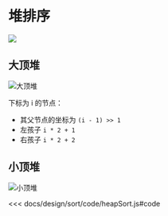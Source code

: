 # 堆排序

![](https://limy-1309594960.cos.ap-beijing.myqcloud.com/202209261913319.gif)

## 大顶堆

![大顶堆](https://limy-1309594960.cos.ap-beijing.myqcloud.com/202304102235422.png)

下标为 i 的节点：

- 其父节点的坐标为 `(i - 1) >> 1`
- 左孩子 `i * 2 + 1`
- 右孩子 `i * 2 + 2`

## 小顶堆

![小顶堆](https://limy-1309594960.cos.ap-beijing.myqcloud.com/202304102240871.png)

<<< docs/design/sort/code/heapSort.js#code
